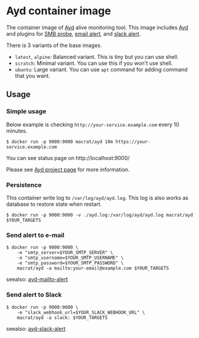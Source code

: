 Ayd container image
===================

The container image of [Ayd](https://github.com/macrat/ayd) alive monitoring tool.
This image includes [Ayd](https://github.com/macrat/ayd) and plugins for [SMB probe](https://github.com/macrat/ayd-smb-probe), [email alert](https://github.com/macrat/ayd-mailto-alert), and [slack alert](https://github.com/macrat/ayd-slack-alert).

There is 3 variants of the base images.

- `latest`, `alpine`: Balanced variant. This is tiny but you can use shell.
- `scratch`: Minimal variant. You can use this if you won't use shell.
- `ubuntu`: Large variant. You can use `apt` command for adding command that you want.


## Usage

### Simple usage

Below example is checking `http://your-service.example.com` every 10 minutes.

``` shell
$ docker run -p 9000:9000 macrat/ayd 10m https://your-service.example.com
```

You can see status page on http://localhost:9000/

Please see [Ayd project page](https://github.com/macrat/ayd) for more information.

### Persistence

This container write log to `/var/log/ayd/ayd.log`.
This log is also works as database to restore state when restart.

``` shell
$ docker run -p 9000:9000 -v ./ayd.log:/var/log/ayd/ayd.log macrat/ayd $YOUR_TARGETS
```

### Send alert to e-mail

``` shell
$ docker run -p 9000:9000 \
    -e "smtp_server=$YOUR_SMTP_SERVER" \
    -e "smtp_username=$YOUR_SMTP_USERNAME" \
    -e "smtp_password=$YOUR_SMTP_PASSWORD" \
    macrat/ayd -a mailto:your-email@example.com $YOUR_TARGETS
```

seealso: [ayd-mailto-alert](https://github.com/macrat/ayd-mailto-alert)

### Send alert to Slack

``` shell
$ docker run -p 9000:9000 \
    -e "slack_webhook_url=$YOUR_SLACK_WEBHOOK_URL" \
    macrat/ayd -a slack: $YOUR_TARGETS
```

seealso: [ayd-slack-alert](https://github.com/macrat/ayd-slack-alert)
